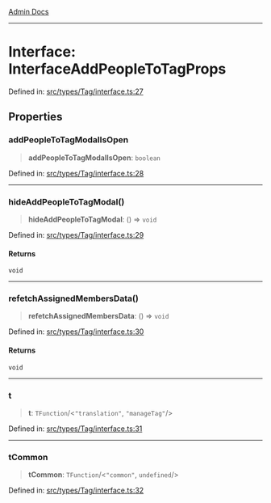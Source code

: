 [Admin Docs](/)

***

# Interface: InterfaceAddPeopleToTagProps

Defined in: [src/types/Tag/interface.ts:27](https://github.com/PalisadoesFoundation/talawa-admin/blob/main/src/types/Tag/interface.ts#L27)

## Properties

### addPeopleToTagModalIsOpen

> **addPeopleToTagModalIsOpen**: `boolean`

Defined in: [src/types/Tag/interface.ts:28](https://github.com/PalisadoesFoundation/talawa-admin/blob/main/src/types/Tag/interface.ts#L28)

***

### hideAddPeopleToTagModal()

> **hideAddPeopleToTagModal**: () => `void`

Defined in: [src/types/Tag/interface.ts:29](https://github.com/PalisadoesFoundation/talawa-admin/blob/main/src/types/Tag/interface.ts#L29)

#### Returns

`void`

***

### refetchAssignedMembersData()

> **refetchAssignedMembersData**: () => `void`

Defined in: [src/types/Tag/interface.ts:30](https://github.com/PalisadoesFoundation/talawa-admin/blob/main/src/types/Tag/interface.ts#L30)

#### Returns

`void`

***

### t

> **t**: `TFunction`/<`"translation"`, `"manageTag"`/>

Defined in: [src/types/Tag/interface.ts:31](https://github.com/PalisadoesFoundation/talawa-admin/blob/main/src/types/Tag/interface.ts#L31)

***

### tCommon

> **tCommon**: `TFunction`/<`"common"`, `undefined`/>

Defined in: [src/types/Tag/interface.ts:32](https://github.com/PalisadoesFoundation/talawa-admin/blob/main/src/types/Tag/interface.ts#L32)
